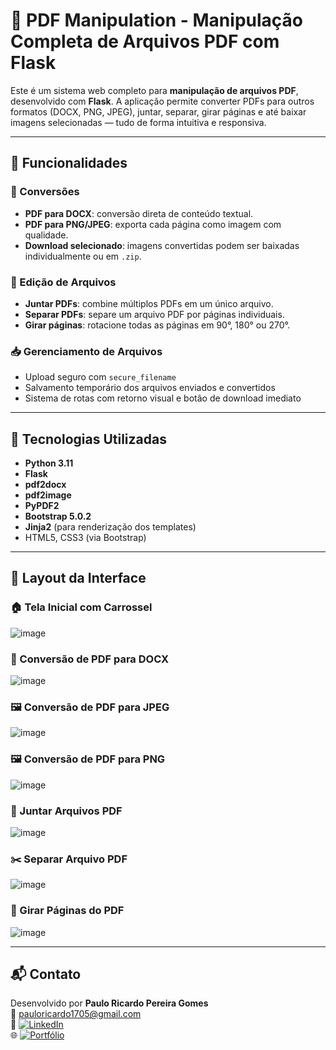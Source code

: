 # 📄 PDF Manipulation - Manipulação Completa de Arquivos PDF com Flask

Este é um sistema web completo para **manipulação de arquivos PDF**, desenvolvido com **Flask**. A aplicação permite converter PDFs para outros formatos (DOCX, PNG, JPEG), juntar, separar, girar páginas e até baixar imagens selecionadas — tudo de forma intuitiva e responsiva.

---

## 🚀 Funcionalidades

### 🔁 Conversões
- **PDF para DOCX**: conversão direta de conteúdo textual.
- **PDF para PNG/JPEG**: exporta cada página como imagem com qualidade.
- **Download selecionado**: imagens convertidas podem ser baixadas individualmente ou em `.zip`.

### 🧩 Edição de Arquivos
- **Juntar PDFs**: combine múltiplos PDFs em um único arquivo.
- **Separar PDFs**: separe um arquivo PDF por páginas individuais.
- **Girar páginas**: rotacione todas as páginas em 90°, 180° ou 270°.

### 📥 Gerenciamento de Arquivos
- Upload seguro com `secure_filename`
- Salvamento temporário dos arquivos enviados e convertidos
- Sistema de rotas com retorno visual e botão de download imediato

---

## 🧠 Tecnologias Utilizadas

- **Python 3.11**
- **Flask**
- **pdf2docx**
- **pdf2image**
- **PyPDF2**
- **Bootstrap 5.0.2**
- **Jinja2** (para renderização dos templates)
- HTML5, CSS3 (via Bootstrap)

---
## 📸 Layout da Interface

### 🏠 Tela Inicial com Carrossel
![image](https://github.com/user-attachments/assets/c7b3ed5f-aa89-4328-8bf8-aee51f53098c)

### 📄 Conversão de PDF para DOCX
![image](https://github.com/user-attachments/assets/fb1e928d-6b57-4cbc-bdae-ae46da91847b)

### 🖼️ Conversão de PDF para JPEG
![image](https://github.com/user-attachments/assets/9f04b93b-276e-49e9-b4f8-439ec1bc263e)

### 🖼️ Conversão de PDF para PNG
![image](https://github.com/user-attachments/assets/60aa169c-d46a-4c17-ac60-84b415153813)

### 🧷 Juntar Arquivos PDF
![image](https://github.com/user-attachments/assets/7bd7b369-8576-4f20-9dbf-7fd39d1a2932)

### ✂️ Separar Arquivo PDF
![image](https://github.com/user-attachments/assets/8c86161f-c90c-41cf-ad21-aa7f4c60167c)

### 🔄 Girar Páginas do PDF
![image](https://github.com/user-attachments/assets/f64c04d7-244a-4f86-9ee6-5030a0032e0d)

---

## 📬 Contato

Desenvolvido por **Paulo Ricardo Pereira Gomes**  
📧 pauloricardo1705@gmail.com  
🔗 [![LinkedIn](https://img.shields.io/badge/LinkedIn-Perfil-blue?logo=linkedin&style=flat-square)](https://linkedin.com/in/pauloricardopg)  
🌐 [![Portfólio](https://img.shields.io/badge/Portfólio-Acessar-informational?style=flat-square&logo=internet-explorer)](https://web-production-4f4b3.up.railway.app/)


